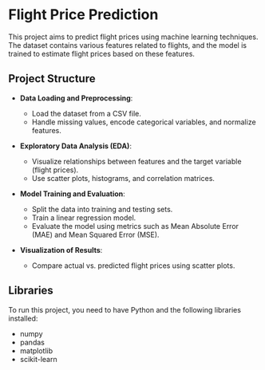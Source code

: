 # Flight Price Prediction

This project aims to predict flight prices using machine learning techniques. The dataset contains various features related to flights, and the model is trained to estimate flight prices based on these features.

## Project Structure

- **Data Loading and Preprocessing**:
  - Load the dataset from a CSV file.
  - Handle missing values, encode categorical variables, and normalize features.

- **Exploratory Data Analysis (EDA)**:
  - Visualize relationships between features and the target variable (flight prices).
  - Use scatter plots, histograms, and correlation matrices.

- **Model Training and Evaluation**:
  - Split the data into training and testing sets.
  - Train a linear regression model.
  - Evaluate the model using metrics such as Mean Absolute Error (MAE) and Mean Squared Error (MSE).

- **Visualization of Results**:
  - Compare actual vs. predicted flight prices using scatter plots.

## Libraries
To run this project, you need to have Python and the following libraries installed:

- numpy
- pandas
- matplotlib
- scikit-learn
